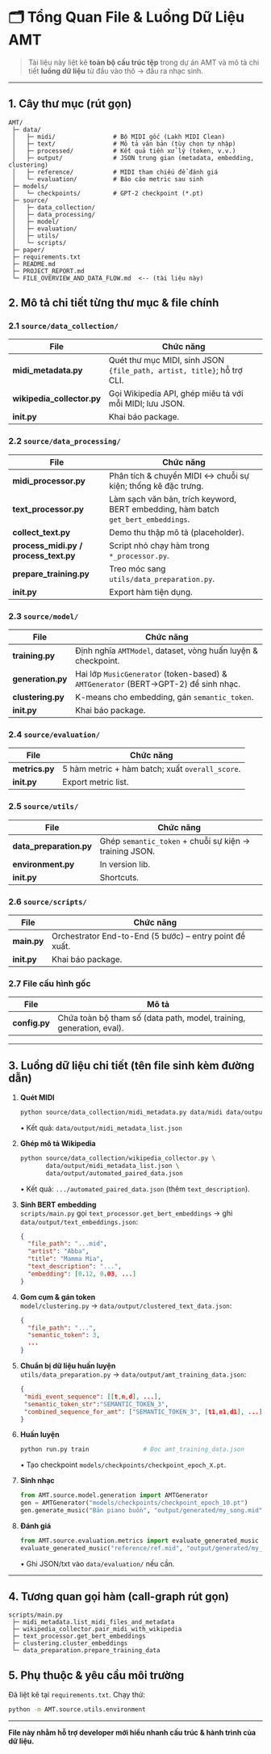 # 🗂️ Tổng Quan File & Luồng Dữ Liệu AMT

> Tài liệu này liệt kê **toàn bộ cấu trúc tệp** trong dự án AMT và mô tả chi tiết **luồng dữ liệu** từ đầu vào thô → đầu ra nhạc sinh.

---

## 1. Cây thư mục (rút gọn)
```
AMT/
 ├─ data/
 │   ├─ midi/                # Bộ MIDI gốc (Lakh MIDI Clean)
 │   ├─ text/                # Mô tả văn bản (tùy chọn tự nhập)
 │   ├─ processed/           # Kết quả tiền xử lý (token, v.v.)
 │   ├─ output/              # JSON trung gian (metadata, embedding, clustering)
 │   ├─ reference/           # MIDI tham chiếu để đánh giá
 │   └─ evaluation/          # Báo cáo metric sau sinh
 ├─ models/
 │   └─ checkpoints/         # GPT-2 checkpoint (*.pt)
 ├─ source/
 │   ├─ data_collection/
 │   ├─ data_processing/
 │   ├─ model/
 │   ├─ evaluation/
 │   ├─ utils/
 │   └─ scripts/
 ├─ paper/
 ├─ requirements.txt
 ├─ README.md
 ├─ PROJECT_REPORT.md
 └─ FILE_OVERVIEW_AND_DATA_FLOW.md  <-- (tài liệu này)
```

## 2. Mô tả chi tiết từng thư mục & file chính
### 2.1 `source/data_collection/`
| File | Chức năng |
|------|-----------|
| **midi_metadata.py** | Quét thư mục MIDI, sinh JSON `{file_path, artist, title}`; hỗ trợ CLI. |
| **wikipedia_collector.py** | Gọi Wikipedia API, ghép miêu tả với mỗi MIDI; lưu JSON. |
| **__init__.py** | Khai báo package. |

### 2.2 `source/data_processing/`
| File | Chức năng |
|------|-----------|
| **midi_processor.py** | Phân tích & chuyển MIDI ↔︎ chuỗi sự kiện; thống kê đặc trưng. |
| **text_processor.py** | Làm sạch văn bản, trích keyword, BERT embedding, hàm batch `get_bert_embeddings`. |
| **collect_text.py** | Demo thu thập mô tả (placeholder). |
| **process_midi.py / process_text.py** | Script nhỏ chạy hàm trong `*_processor.py`. |
| **prepare_training.py** | Treo móc sang `utils/data_preparation.py`. |
| **__init__.py** | Export hàm tiện dụng. |

### 2.3 `source/model/`
| File | Chức năng |
|------|-----------|
| **training.py** | Định nghĩa `AMTModel`, dataset, vòng huấn luyện & checkpoint. |
| **generation.py** | Hai lớp `MusicGenerator` (token-based) & `AMTGenerator` (BERT→GPT-2) để sinh nhạc. |
| **clustering.py** | K-means cho embedding, gán `semantic_token`. |
| **__init__.py** | Khai báo package. |

### 2.4 `source/evaluation/`
| File | Chức năng |
|------|-----------|
| **metrics.py** | 5 hàm metric + hàm batch; xuất `overall_score`. |
| **__init__.py** | Export metric list. |

### 2.5 `source/utils/`
| File | Chức năng |
|------|-----------|
| **data_preparation.py** | Ghép `semantic_token` + chuỗi sự kiện → training JSON. |
| **environment.py** | In version lib. |
| **__init__.py** | Shortcuts. |

### 2.6 `source/scripts/`
| File | Chức năng |
|------|-----------|
| **main.py** | Orchestrator End-to-End (5 bước) – entry point đề xuất. |
| **__init__.py** | Khai báo package. |

### 2.7 File cấu hình gốc
| File | Mô tả |
|------|-------|
| **config.py** | Chứa toàn bộ tham số (data path, model, training, generation, eval). |

---

## 3. Luồng dữ liệu chi tiết (tên file sinh kèm đường dẫn)
1. **Quét MIDI**  
   ```bash
   python source/data_collection/midi_metadata.py data/midi data/output/midi_metadata_list.json
   ```
   • Kết quả: `data/output/midi_metadata_list.json`

2. **Ghép mô tả Wikipedia**  
   ```bash
   python source/data_collection/wikipedia_collector.py \
          data/output/midi_metadata_list.json \
          data/output/automated_paired_data.json
   ```
   • Kết quả: `.../automated_paired_data.json` (thêm `text_description`).

3. **Sinh BERT embedding**  
   `scripts/main.py` gọi `text_processor.get_bert_embeddings` → ghi `data/output/text_embeddings.json`:
   ```json
   {
     "file_path": "...mid",
     "artist": "Abba",
     "title": "Mamma Mia",
     "text_description": "...",
     "embedding": [0.12, 0.03, ...]
   }
   ```

4. **Gom cụm & gán token**  
   `model/clustering.py` → `data/output/clustered_text_data.json`:
   ```json
   {
     "file_path": "...",
     "semantic_token": 3,
     ...
   }
   ```

5. **Chuẩn bị dữ liệu huấn luyện**  
   `utils/data_preparation.py` → `data/output/amt_training_data.json`:
   ```json
   {
    "midi_event_sequence": [[t,n,d], ...],
    "semantic_token_str":"SEMANTIC_TOKEN_3",
    "combined_sequence_for_amt": ["SEMANTIC_TOKEN_3", [t1,n1,d1], ...]
   }
   ```

6. **Huấn luyện**  
   ```bash
   python run.py train               # Đọc amt_training_data.json
   ```
   • Tạo checkpoint `models/checkpoints/checkpoint_epoch_X.pt`.

7. **Sinh nhạc**  
   ```python
   from AMT.source.model.generation import AMTGenerator
   gen = AMTGenerator("models/checkpoints/checkpoint_epoch_10.pt")
   gen.generate_music("Bản piano buồn", "output/generated/my_song.mid")
   ```

8. **Đánh giá**  
   ```python
   from AMT.source.evaluation.metrics import evaluate_generated_music
   evaluate_generated_music("reference/ref.mid", "output/generated/my_song.mid")
   ```
   • Ghi JSON/txt vào `data/evaluation/` nếu cần.

---

## 4. Tương quan gọi hàm (call-graph rút gọn)
```text
scripts/main.py
 ├─ midi_metadata.list_midi_files_and_metadata
 ├─ wikipedia_collector.pair_midi_with_wikipedia
 ├─ text_processor.get_bert_embeddings
 ├─ clustering.cluster_embeddings
 └─ data_preparation.prepare_training_data
```

## 5. Phụ thuộc & yêu cầu môi trường
Đã liệt kê tại `requirements.txt`. Chạy thử:
```bash
python -m AMT.source.utils.environment
```

---
**File này nhằm hỗ trợ developer mới hiểu nhanh cấu trúc & hành trình của dữ liệu.** 